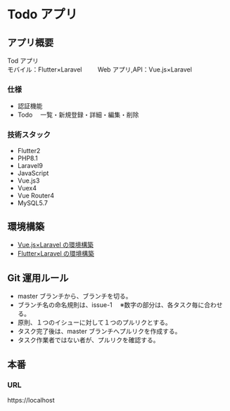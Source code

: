# Todo アプリ

## アプリ概要

Tod アプリ<br>
モバイル：Flutter×Laravel 　　 Web アプリ,API：Vue.js×Laravel

### 仕様

- 認証機能
- Todo 　一覧・新規登録・詳細・編集・削除

### 技術スタック

- Flutter2
- PHP8.1
- Laravel9
- JavaScript
- Vue.js3
- Vuex4
- Vue Router4
- MySQL5.7

## 環境構築

- [Vue.js×Laravel の環境構築](./laravel_vue/README.md)
- [Flutter×Laravel の環境構築](./flutter_src/README.md)

## Git 運用ルール

- master ブランチから、ブランチを切る。
- ブランチ名の命名規則は、issue-1 　※数字の部分は、各タスク毎に合わせる。
- 原則、１つのイシューに対して１つのプルリクとする。
- タスク完了後は、master ブランチへプルリクを作成する。
- タスク作業者ではない者が、プルリクを確認する。

## 本番

### URL

https://localhost
